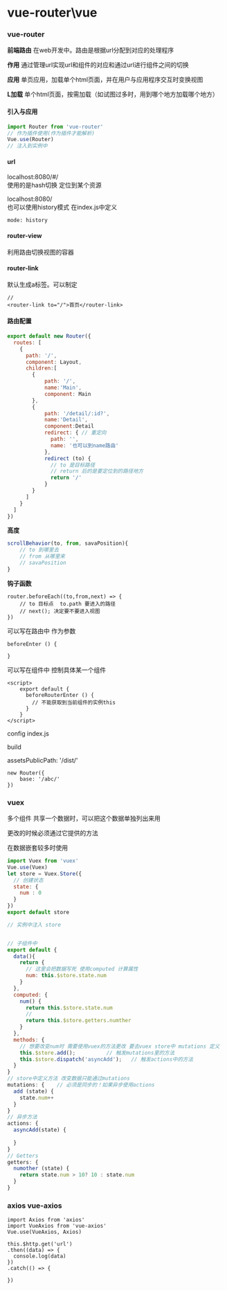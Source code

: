 # vue-router\vue

### vue-router

**前端路由**  在web开发中。路由是根据url分配到对应的处理程序

**作用**  通过管理url实现url和组件的对应和通过url进行组件之间的切换

**应用**  单页应用，加载单个html页面，并在用户与应用程序交互时变换视图

**L加载**  单个html页面，按需加载（如试图过多时，用到哪个地方加载哪个地方）

#### 引入与应用

```javascript
import Router from 'vue-router'
// 作为插件使用(作为插件才能解析)
Vue.use(Router)
// 注入到实例中
```

#### url

localhost:8080/#/  
使用的是hash切换 定位到某个资源

localhost:8080/  
也可以使用history模式 在index.js中定义

```
mode: history
```



#### router-view

利用路由切换视图的容器

#### router-link

默认生成a标签。可以制定

```vue
//
<router-link to="/">首页</router-link>
```

#### 路由配置

```javascript
export default new Router({
  routes: [
    {
      path: '/',
      component: Layout,
      children:[
      	{
     		path: '/',
     		name:'Main',
      		component: Main      		
      	},
      	{
      		path: '/detail/:id?',
      		name:'Detail',
      		component:Detail
          	redirect: {	// 重定向
              path: '',
              name: '也可以到name路由'
          	},
        	redirect (to) {
              // to 是目标路径
        	  // return 后的是要定位到的路径地方
        	  return '/'	
        	}
      	}
      ]
    }
  ]
})
```



**高度**

```javascript
scrollBehavior(to, from, savaPosition){
	// to 到哪里去
	// from 从哪里来
	// savaPosition 
}
```

**钩子函数**

```
router.beforeEach((to,from,next) => {
	// to 目标点  to.path 要进入的路径
	// next(); 决定要不要进入视图
})
```

可以写在路由中 作为参数

```
beforeEnter () {
  
}
```

可以写在组件中 控制具体某一个组件

```
<script>
	export default {
      beforeRouterEnter () {
      	// 不能获取到当前组件的实例this 
      }
	}
</script>
```



config index.js

build

assetsPublicPath: '/dist/'



```
new Router({
	base: '/abc/'
})
```



### vuex

多个组件 共享一个数据时，可以把这个数据单独列出来用

更改的时候必须通过它提供的方法

在数据嵌套较多时使用

```javascript
import Vuex from 'vuex'
Vue.use(Vuex)
let store = Vuex.Store({
  // 创建状态
  state: {
    num : 0
  }
})
export default store

// 实例中注入 store


// 子组件中
export default {
  data(){
    return {
      // 这里会把数据写死 使用computed 计算属性
      num: this.$store.state.num
    }
  },
  computed: {
    num() {
      return this.$store.state.num
      //
      return this.$store.getters.numther
    }
  },
  methods: {
    // 想要改变num时 需要使用vuex的方法更改 要去vuex store中 mutations 定义
    this.$store.add();			// 触发mutations里的方法
    this.$store.dispatch('asyncAdd');	// 触发actions中的方法
  }
}
// store中定义方法 改变数据只能通过mutations
mutations: {	// 必须是同步的！如果异步使用actions
  add (state) {
    state.num++
  }
}
// 异步方法
actions: {
  asyncAdd(state) {
    
  }
}
// Getters
getters: {
  numother (state) {
    return state.num > 10? 10 : state.num
  }
}


```

### axios vue-axios

```
import Axios from 'axios'
import VueAxios from 'vue-axios'
Vue.use(VueAxios, Axios)

this.$http.get('url')
.then((data) => {
  console.log(data)
})
.catch(() => {
  
})
```

